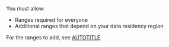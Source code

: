 You must allow:

* Ranges required for everyone
* Additional ranges that depend on your data residency region

For the ranges to add, see [AUTOTITLE](/enterprise-cloud@latest/admin/data-residency/network-details-for-ghecom#ip-ranges-for-github-enterprise-importer).
